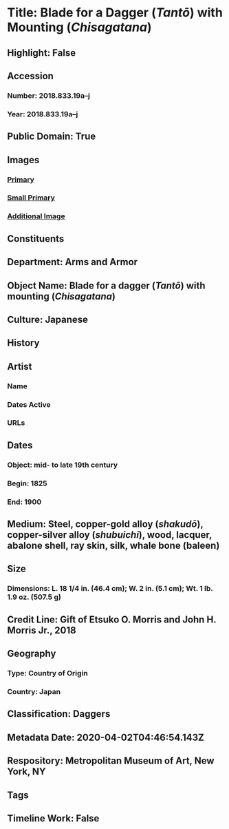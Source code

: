 # Title: Blade for a Dagger (<i>Tantō</i>) with Mounting (<i>Chisagatana</i>)
## Highlight: False
## Accession
### Number: 2018.833.19a–j
### Year: 2018.833.19a–j
## Public Domain: True
## Images
### [Primary](https://images.metmuseum.org/CRDImages/aa/original/LC-L_2004_41_17a_f-002.jpg)
### [Small Primary](https://images.metmuseum.org/CRDImages/aa/web-large/LC-L_2004_41_17a_f-002.jpg)
### [Additional Image](https://images.metmuseum.org/CRDImages/aa/original/LC-L_2004_41_17a_f-004.jpg)
## Constituents
## Department: Arms and Armor
## Object Name: Blade for a dagger (<i>Tantō</i>) with mounting (<i>Chisagatana</i>)
## Culture: Japanese
## History
## Artist
### Name
### Dates Active
### URLs
## Dates
### Object: mid- to late 19th century
### Begin: 1825
### End: 1900
## Medium: Steel, copper-gold alloy (<i>shakudō</i>), copper-silver alloy (<i>shubuichi</i>), wood, lacquer, abalone shell, ray skin, silk, whale bone (baleen)
## Size
### Dimensions: L. 18 1/4 in. (46.4 cm); W. 2 in. (5.1 cm); Wt. 1 lb. 1.9 oz. (507.5 g)
## Credit Line: Gift of Etsuko O. Morris and John H. Morris Jr., 2018
## Geography
### Type: Country of Origin
### Country: Japan
## Classification: Daggers
## Metadata Date: 2020-04-02T04:46:54.143Z
## Respository: Metropolitan Museum of Art, New York, NY
## Tags
## Timeline Work: False